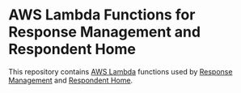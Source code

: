 # AWS Lambda Functions for Response Management and Respondent Home
This repository contains [AWS Lambda](https://aws.amazon.com/lambda/) functions used by [Response Management](https://github.com/ONSdigital/response-management-service) and [Respondent Home](https://github.com/ONSdigital/respondent-home-ui).
